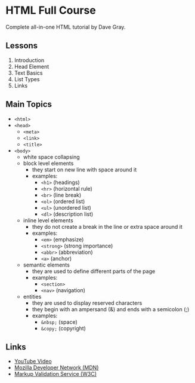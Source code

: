 # HTML Full Course

Complete all-in-one HTML tutorial by Dave Gray.  

## Lessons

1. Introduction
2. Head Element
3. Text Basics
4. List Types
5. Links

## Main Topics

- ```<html>```
- ```<head>```
	- ```<meta>```
	- ```<link>```
	- ```<title>```
- ```<body>```
	- white space collapsing
	- block level elements
		- they start on new line with space around it
		- examples:
			- ```<h1>``` (headings)
			- ```<hr>``` (horizontal rule)
			- ```<br>``` (line break)
			- ```<ol>``` (ordered list)
			- ```<ul>``` (unordered list)
			- ```<dl>``` (description list)
	- inline level elements 
		- they do not create a break in the line or extra space around it
		- examples:
			- ```<em>``` (emphasize)
			- ```<strong>``` (strong importance)
			- ```<abbr>``` (abbreviation)
			- ```<a>``` (anchor)
	- semantic elements
		- they are used to define different parts of the page
		- examples:
			- ```<section>``` 
			- ```<nav>``` (navigation)
	- entities
		- they are used to display reserved characters
		- they begin with an ampersand (&) and ends with a semicolon (;)
		- examples:
			- ```&nbsp;``` (space)
			- ```&copy;``` (copyright)



## Links

- [YouTube Video](https://youtu.be/mJgBOIoGihA)
- [Mozilla Developer Network (MDN)](https://developer.mozilla.org/en-US/)
- [Markup Validation Service (W3C)](https://validator.w3.org/)